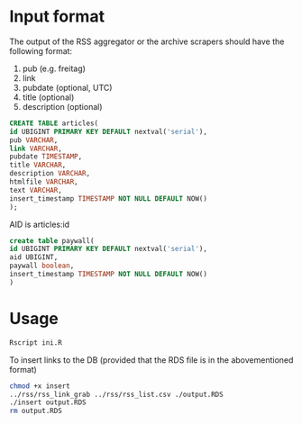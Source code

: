 # Input format

The output of the RSS aggregator or the archive scrapers should have the following format:

1. pub (e.g. freitag)
2. link
3. pubdate (optional, UTC)
4. title (optional)
5. description (optional)

```sql
CREATE TABLE articles(
id UBIGINT PRIMARY KEY DEFAULT nextval('serial'),
pub VARCHAR,
link VARCHAR,
pubdate TIMESTAMP,
title VARCHAR,
description VARCHAR,
htmlfile VARCHAR,
text VARCHAR,
insert_timestamp TIMESTAMP NOT NULL DEFAULT NOW()
);
```

AID is articles:id

```sql
create table paywall(
id UBIGINT PRIMARY KEY DEFAULT nextval('serial'),
aid UBIGINT,
paywall boolean,
insert_timestamp TIMESTAMP NOT NULL DEFAULT NOW()
)
```

# Usage

```sh
Rscript ini.R
```

To insert links to the DB (provided that the RDS file is in the abovementioned format)

```sh
chmod +x insert
../rss/rss_link_grab ../rss/rss_list.csv ./output.RDS
./insert output.RDS
rm output.RDS
```
